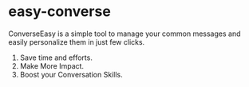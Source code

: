 # easy-converse
ConverseEasy is a simple tool to manage your common messages and easily personalize them in just few clicks.
1. Save time and efforts.
2. Make More Impact.
3. Boost your Conversation Skills.
